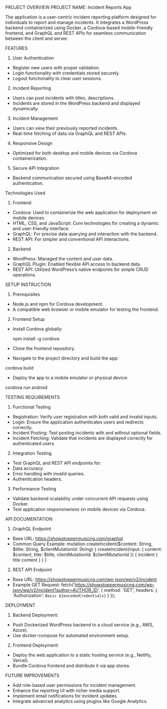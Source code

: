 PROJECT OVERVIEW
PROJECT NAME: Incident Reports App

The application is a user-centric incident reporting platform designed for individuals to report and manage incidents. It integrates a WordPress backend containerized using Docker, a Cordova-based mobile-friendly frontend, and GraphQL and REST APIs for seamless communication between the client and server.

FEATURES
1. User Authentication

-   Register new users with proper validation.
-   Login functionality with credentials stored securely.
-   Logout functionality to clear user sessions.

2. Incident Reporting
-   Users can post incidents with titles, descriptions.
-   Incidents are stored in the WordPress backend and displayed dynamically.

3. Incident Management
-   Users can view their previously reported incidents.
-   Real-time fetching of data via GraphQL and REST APIs.

4. Responsive Design
-   Optimized for both desktop and mobile devices via Cordova containerization.

5. Secure API Integration
-   Backend communication secured using Base64-encoded authentication.

Technologies Used
1. Frontend
-   Cordova: Used to containerize the web application for deployment on mobile devices.
-   HTML, CSS, and JavaScript: Core technologies for creating a dynamic and user-friendly interface.
-   GraphQL: For precise data querying and interaction with the backend.
-   REST API: For simpler and conventional API interactions.

2. Backend
-   WordPress: Managed the content and user data.
-   GraphQL Plugin: Enabled flexible API access to backend data.
-   REST API: Utilized WordPress’s native endpoints for simple CRUD operations.

SETUP INSTRUCTION
1. Prerequisites
-   Node.js and npm for Cordova development.
-   A compatible web browser or mobile emulator for testing the frontend.

2. Frontend Setup
-   Install Cordova globally:

    npm install -g cordova
    
-   Clone the frontend repository.
-   Navigate to the project directory and build the app:

cordova build

-   Deploy the app to a mobile emulator or physical device:

cordova run android

TESTING REQUIREMENTS
1. Functional Testing
-   Registration: Verify user registration with both valid and invalid inputs.
-   Login: Ensure the application authenticates users and redirects correctly.
-   Incident Posting: Test posting incidents with and without optional fields.
-   Incident Fetching: Validate that incidents are displayed correctly for authenticated users.

2. Integration Testing
-   Test GraphQL and REST API endpoints for:
-   Data accuracy.
-   Error handling with invalid queries.
-   Authentication headers.

3. Performance Testing
-   Validate backend scalability under concurrent API requests using Docker.
-   Test application responsiveness on mobile devices via Cordova.

API DOCUMENTATION
1. GraphQL Endpoint
-   Base URL: https://showstoppermusicng.com/graphql
-   Common Query Example:
        mutation createIncident($content: String, $title: String, $clientMutationId: String) {
          createIncident(input: { content: $content, title: $title, clientMutationId: $clientMutationId }) {
            incident {
              title
              content
            }
          }
        }

2. REST API Endpoint
-   Base URL: https://showstoppermusicng.com/wp-json/wp/v2/incident
-   Example GET Request:
        fetch('https://showstoppermusicng.com/wp-json/wp/v2/incident?author=AUTHOR_ID', {
          method: 'GET',
          headers: {
            'Authorization': `Basic ${encodedCredentials}`
          }
        });

DEPLOYMENT
1. Backend Deployment:
-   Push Dockerized WordPress backend to a cloud service (e.g., AWS, Azure).
-   Use docker-compose for automated environment setup.

2. Frontend Deployment:
-   Deploy the web application to a static hosting service (e.g., Netlify, Vercel).
-   Bundle Cordova frontend and distribute it via app stores.

FUTURE IMPROVEMENTS
-   Add role-based user permissions for incident management.
-   Enhance the reporting UI with richer media support.
-   Implement email notifications for incident updates.
-   Integrate advanced analytics using plugins like Google Analytics.
